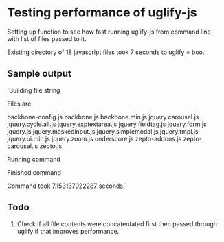 # Testing performance of uglify-js

Setting up function to see how fast running uglify-js from command line with list of files passed to it.

Existing directory of 18 javascript files took 7 seconds to uglify = boo.

## Sample output

`Building file string

Files are: 

backbone-config.js backbone.js backbone.min.js jquery.carousel.js jquery.cycle.all.js jquery.exptextarea.js jquery.fieldtag.js jquery.form.js jquery.js jquery.maskedinput.js jquery.simplemodal.js jquery.tmpl.js jquery.ui.min.js jquery.zoom.js underscore.js zepto-addons.js zepto-carousel.js zepto.js

Running command

Finished command

Command took 7.153137922287 seconds.`

## Todo

1. Check if all file contents were concatentated first then passed through uglify if that improves performance.
